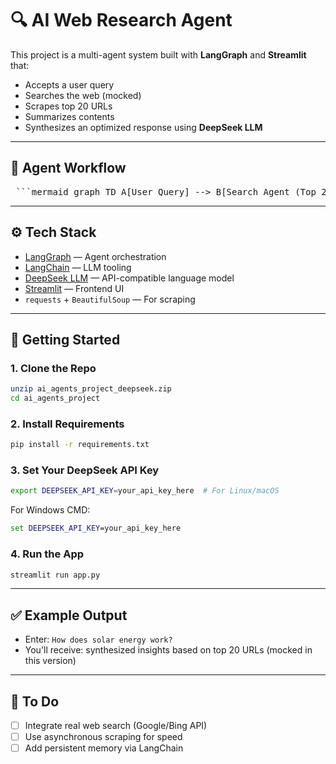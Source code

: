 # 🔍 AI Web Research Agent

This project is a multi-agent system built with **LangGraph** and **Streamlit** that:
- Accepts a user query
- Searches the web (mocked)
- Scrapes top 20 URLs
- Summarizes contents
- Synthesizes an optimized response using **DeepSeek LLM**

---

## 🧠 Agent Workflow

<pre lang="mermaid"> ```mermaid graph TD A[User Query] --> B[Search Agent (Top 20 URLs)] B --> C[Scraping Agent (Get page text)] C --> D[Summarization Agent] D --> E[Synthesis Agent] E --> F[Optimized Final Response] ``` </pre>

---

## ⚙️ Tech Stack

- [LangGraph](https://github.com/langchain-ai/langgraph) — Agent orchestration
- [LangChain](https://www.langchain.com/) — LLM tooling
- [DeepSeek LLM](https://deepseek.com/) — API-compatible language model
- [Streamlit](https://streamlit.io/) — Frontend UI
- `requests` + `BeautifulSoup` — For scraping

---

## 🚀 Getting Started

### 1. Clone the Repo

```bash
unzip ai_agents_project_deepseek.zip
cd ai_agents_project
```

### 2. Install Requirements

```bash
pip install -r requirements.txt
```

### 3. Set Your DeepSeek API Key

```bash
export DEEPSEEK_API_KEY=your_api_key_here  # For Linux/macOS
```

For Windows CMD:

```cmd
set DEEPSEEK_API_KEY=your_api_key_here
```

### 4. Run the App

```bash
streamlit run app.py
```

---

## ✅ Example Output

- Enter: `How does solar energy work?`
- You'll receive: synthesized insights based on top 20 URLs (mocked in this version)

---

## 🧪 To Do

- [ ] Integrate real web search (Google/Bing API)
- [ ] Use asynchronous scraping for speed
- [ ] Add persistent memory via LangChain
